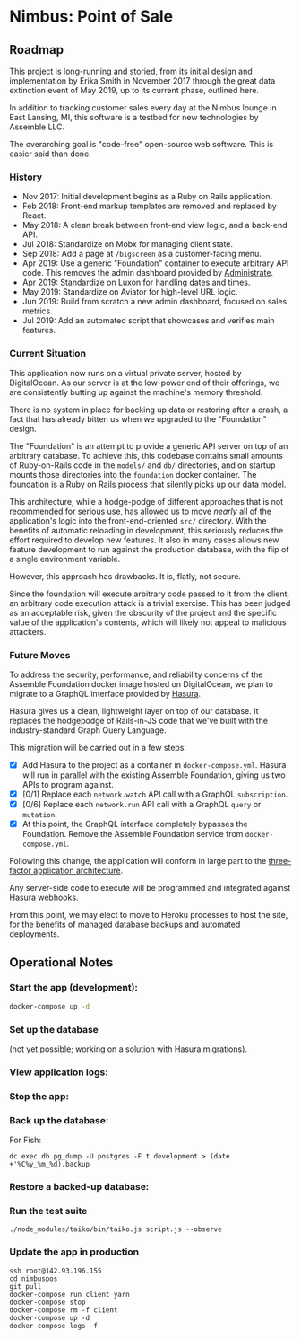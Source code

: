# Nimbus: Point of Sale

## Roadmap

This project is long-running and storied,
from its initial design and implementation by Erika Smith in November 2017
through the great data extinction event of May 2019,
up to its current phase, outlined here.

In addition to tracking customer sales
every day at the Nimbus lounge in East Lansing, MI,
this software is a testbed for new technologies by Assemble LLC.

The overarching goal is "code-free" open-source web software.
This is easier said than done.

### History

* Nov 2017: Initial development begins as a Ruby on Rails application.
* Feb 2018: Front-end markup templates are removed and replaced by React.
* May 2018: A clean break between front-end view logic, and a back-end API.
* Jul 2018: Standardize on Mobx for managing client state.
* Sep 2018: Add a page at `/bigscreen` as a customer-facing menu.
* Apr 2019: Use a generic "Foundation" container to execute arbitrary API code.
            This removes the admin dashboard provided by [Administrate].
* Apr 2019: Standardize on Luxon for handling dates and times.
* May 2019: Standardize on Aviator for high-level URL logic.
* Jun 2019: Build from scratch a new admin dashboard, focused on sales metrics.
* Jul 2019: Add an automated script that showcases and verifies main features.

[Administrate]: https://administrate-prototype.herokuapp.com

### Current Situation

This application now runs on a virtual private server, hosted by DigitalOcean.
As our server is at the low-power end of their offerings,
we are consistently butting up against the machine's memory threshold.

There is no system in place for backing up data or restoring after a crash,
a fact that has already bitten us when we upgraded to the "Foundation" design.

The "Foundation" is an attempt to provide a generic API server
on top of an arbitrary database.
To achieve this, this codebase contains small amounts of Ruby-on-Rails code
in the `models/` and `db/` directories,
and on startup mounts those directories into the `foundation` docker container.
The foundation is a Ruby on Rails process that silently picks up our data model.

This architecture, while a hodge-podge of different approaches
that is not recommended for serious use,
has allowed us to move *nearly* all of the application's logic
into the front-end-oriented `src/` directory.
With the benefits of automatic reloading in development,
this seriously reduces the effort required to develop new features.
It also in many cases allows new feature development
to run against the production database,
with the flip of a single environment variable.

However, this approach has drawbacks.
It is, flatly, not secure.

Since the foundation will execute arbitrary code passed to it from the client,
an arbitrary code execution attack is a trivial exercise.
This has been judged as an acceptable risk, given the obscurity of the project
and the specific value of the application's contents,
which will likely not appeal to malicious attackers.

### Future Moves

To address the security, performance, and reliability concerns
of the Assemble Foundation docker image hosted on DigitalOcean,
we plan to migrate to a GraphQL interface provided by [Hasura].

Hasura gives us a clean, lightweight layer on top of our database.
It replaces the hodgepodge of Rails-in-JS code that we've built
with the industry-standard Graph Query Language.

This migration will be carried out in a few steps:

* [x] Add Hasura to the project as a container in `docker-compose.yml`.
      Hasura will run in parallel with the existing Assemble Foundation,
      giving us two APIs to program against.
* [x] [0/1] Replace each `network.watch` API call with a GraphQL `subscription`.
* [x] [0/6] Replace each `network.run` API call
            with a GraphQL `query` or `mutation`.
* [x] At this point, the GraphQL interface completely bypasses the Foundation.
      Remove the Assemble Foundation service from `docker-compose.yml`.

Following this change, the application will conform in large part to the
[three-factor application architecture].

Any server-side code to execute will be programmed and integrated
against Hasura webhooks.

From this point, we may elect to move to Heroku processes to host the site,
for the benefits of managed database backups and automated deployments.

[Hasura]: https://hasura.io/
[three-factor application architecture]: https://3factor.app

## Operational Notes

### Start the app (development):

```bash
docker-compose up -d
```

### Set up the database
(not yet possible; working on a solution with Hasura migrations).

### View application logs:
### Stop the app:
### Back up the database:

For Fish:

```fish
dc exec db pg_dump -U postgres -F t development > (date +'%C%y_%m_%d).backup
```

### Restore a backed-up database:

### Run the test suite

```fish
./node_modules/taiko/bin/taiko.js script.js --observe
```

### Update the app in production
```
ssh root@142.93.196.155
cd nimbuspos
git pull
docker-compose run client yarn
docker-compose stop
docker-compose rm -f client
docker-compose up -d
docker-compose logs -f
```
